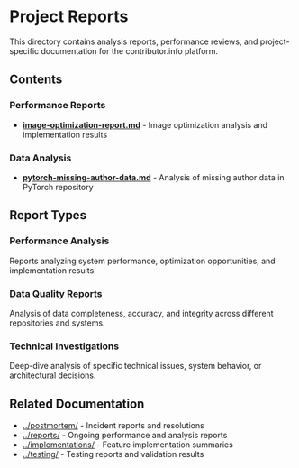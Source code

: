 # Project Reports

This directory contains analysis reports, performance reviews, and project-specific documentation for the contributor.info platform.

## Contents

### Performance Reports
- **[image-optimization-report.md](./image-optimization-report.md)** - Image optimization analysis and implementation results

### Data Analysis
- **[pytorch-missing-author-data.md](./pytorch-missing-author-data.md)** - Analysis of missing author data in PyTorch repository

## Report Types

### Performance Analysis
Reports analyzing system performance, optimization opportunities, and implementation results.

### Data Quality Reports
Analysis of data completeness, accuracy, and integrity across different repositories and systems.

### Technical Investigations
Deep-dive analysis of specific technical issues, system behavior, or architectural decisions.

## Related Documentation

- [../postmortem/](../postmortem/) - Incident reports and resolutions
- [../reports/](../reports/) - Ongoing performance and analysis reports
- [../implementations/](../implementations/) - Feature implementation summaries
- [../testing/](../testing/) - Testing reports and validation results
